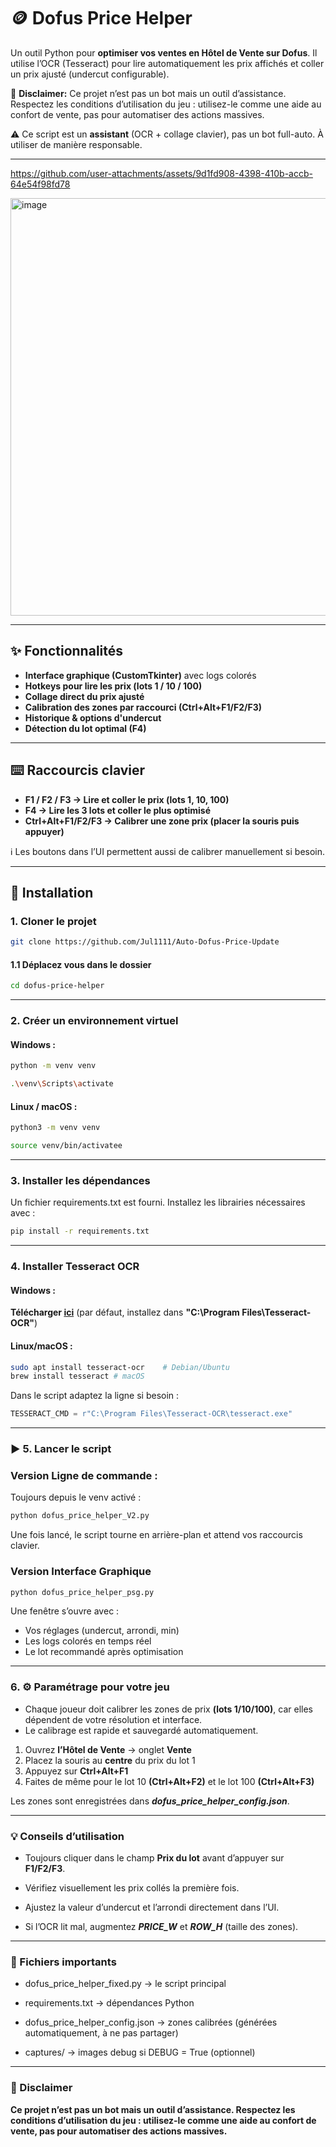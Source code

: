 # 🪙 Dofus Price Helper   

Un outil Python pour **optimiser vos ventes en Hôtel de Vente sur Dofus**. Il utilise l’OCR (Tesseract) pour lire automatiquement les prix affichés et coller un prix ajusté (undercut configurable).  

🛑 **Disclaimer:** Ce projet n’est pas un bot mais un outil d’assistance. Respectez les conditions d’utilisation du jeu : utilisez-le comme une aide au confort de vente, pas pour automatiser des actions massives.

⚠️ Ce script est un **assistant** (OCR + collage clavier), pas un bot full-auto. À utiliser de manière responsable.

---
https://github.com/user-attachments/assets/9d1fd908-4398-410b-accb-64e54f98fd78

<img width="974" height="668" alt="image" src="https://github.com/user-attachments/assets/71677131-5761-45e9-bbf2-3984da1a2845" />

---

## ✨ Fonctionnalités
- **Interface graphique (CustomTkinter)** avec logs colorés
- **Hotkeys pour lire les prix (lots 1 / 10 / 100)**
- **Collage direct du prix ajusté**
- **Calibration des zones par raccourci (Ctrl+Alt+F1/F2/F3)**
- **Historique & options d'undercut**
- **Détection du lot optimal (F4)**
---
## ⌨️ Raccourcis clavier

- **F1 / F2 / F3 → Lire et coller le prix (lots 1, 10, 100)**  
- **F4 → Lire les 3 lots et coller le plus optimisé**  
- **Ctrl+Alt+F1/F2/F3 → Calibrer une zone prix (placer la souris puis appuyer)**
  
ℹ️ Les boutons dans l’UI permettent aussi de calibrer manuellement si besoin.

---
## 🚀 Installation

### 1. Cloner le projet
```bash
git clone https://github.com/Jul1111/Auto-Dofus-Price-Update
```
#### 1.1 Déplacez vous dans le dossier
```bash
cd dofus-price-helper
```
---
### 2. Créer un environnement virtuel

#### Windows :

```bash
python -m venv venv
```

```bash
.\venv\Scripts\activate
```
#### Linux / macOS :
```bash
python3 -m venv venv
```
```bash
source venv/bin/activatee
```
---
### 3. Installer les dépendances
Un fichier requirements.txt est fourni. Installez les librairies nécessaires avec :

```bash
pip install -r requirements.txt
```
---
### 4. Installer Tesseract OCR

#### Windows : 

**Télécharger [ici](https://github.com/UB-Mannheim/tesseract/wiki)** (par défaut, installez dans **"C:\Program Files\Tesseract-OCR\"**)

#### Linux/macOS :
```bash
sudo apt install tesseract-ocr    # Debian/Ubuntu
brew install tesseract # macOS
```
Dans le script adaptez la ligne si besoin :
```python
TESSERACT_CMD = r"C:\Program Files\Tesseract-OCR\tesseract.exe"
```
---
### ▶️ 5. Lancer le script

### Version Ligne de commande :

Toujours depuis le venv activé :
```bash
python dofus_price_helper_V2.py
```
Une fois lancé, le script tourne en arrière-plan et attend vos raccourcis clavier.

### Version Interface Graphique
```bash
python dofus_price_helper_psg.py
```
Une fenêtre s’ouvre avec :

- Vos réglages (undercut, arrondi, min)
- Les logs colorés en temps réel
- Le lot recommandé après optimisation
---
### 6. ⚙️ Paramétrage pour votre jeu

- Chaque joueur doit calibrer les zones de prix **(lots 1/10/100)**, car elles dépendent de votre résolution et interface.
- Le calibrage est rapide et sauvegardé automatiquement.


1. Ouvrez **l’Hôtel de Vente** → onglet **Vente**
2. Placez la souris au **centre** du prix du lot 1
3. Appuyez sur **Ctrl+Alt+F1**
4. Faites de même pour le lot 10 **(Ctrl+Alt+F2)** et le lot 100 **(Ctrl+Alt+F3)**

Les zones sont enregistrées dans ***dofus_price_helper_config.json***.
  
---
### 💡 Conseils d’utilisation

- Toujours cliquer dans le champ **Prix du lot** avant d’appuyer sur **F1/F2/F3**.

- Vérifiez visuellement les prix collés la première fois.

- Ajustez la valeur d’undercut et l’arrondi directement dans l’UI.

- Si l’OCR lit mal, augmentez ***PRICE_W*** et ***ROW_H*** (taille des zones).
---
### 📂 Fichiers importants

- dofus_price_helper_fixed.py → le script principal

- requirements.txt → dépendances Python

- dofus_price_helper_config.json → zones calibrées (générées automatiquement, à ne pas partager)

- captures/ → images debug si DEBUG = True (optionnel)
  
---
### 🛑 Disclaimer

**Ce projet n’est pas un bot mais un outil d’assistance.
Respectez les conditions d’utilisation du jeu : utilisez-le comme une aide au confort de vente, pas pour automatiser des actions massives.**


